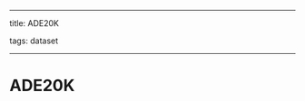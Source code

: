 
---

title: ADE20K

tags: dataset 

---

# ADE20K










































































